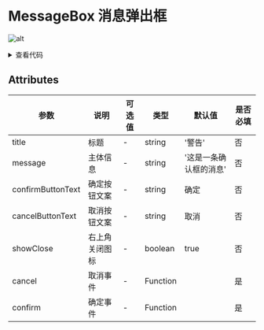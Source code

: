 <!--
 * @Author: zhang_gen_yuan
 * @Date: 2022-09-11 16:31:20
 * @LastEditTime: 2022-09-11 18:57:10
 * @Descripttion: 
-->
# MessageBox 消息弹出框

![alt](https://vkceyugu.cdn.bspapp.com/VKCEYUGU-c8839397-1901-47d6-a4b0-c8723a5ba7c1/0b96ee64-b7ef-4ee2-866d-994083caca8d.png)

<details>
<summary>查看代码</summary>

```vue
<template>
  <div>
    <Button @click="click">Show消息弹出框</Button>
  </div>
</template>

<script lang="ts" setup>
import { Button, MessageBox } from "zgy-ui";
const click = () => {
  Message({ message: "这是一条消息提示" });
};
</script>
```
</details>

## Attributes

| 参数| 说明 |可选值|类型|默认值| 是否必填 |
|-----| ----|-----|---|-------|------|
| title| 标题 | - |string| '警告' | 否 |
| message| 主体信息 | - |string| '这是一条确认框的消息' |否|
|confirmButtonText|确定按钮文案| - |string| 确定 |否|
|cancelButtonText|取消按钮文案| - |string| 取消 |否|
|showClose|右上角关闭图标| - |boolean| true |否|
|cancel|取消事件| - |Function|  |是|
|confirm|确定事件| - |Function|  |是|
